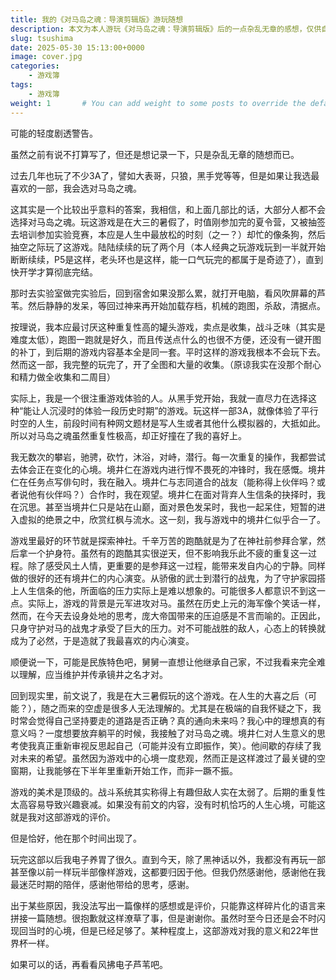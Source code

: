 ```yaml
---
title: 我的《对马岛之魂：导演剪辑版》游玩随想
description: 本文为本人游玩《对马岛之魂：导演剪辑版》后的一点杂乱无章的感想，仅供自娱自乐。
slug: tsushima
date: 2025-05-30 15:13:00+0000
image: cover.jpg
categories:
    - 游戏簿
tags:
    - 游戏簿
weight: 1       # You can add weight to some posts to override the default sorting (date descending)
---
```


可能的轻度剧透警告。

虽然之前有说不打算写了，但还是想记录一下，只是杂乱无章的随想而已。

过去几年也玩了不少3A了，譬如大表哥，只狼，黑手党等等，但是如果让我选最喜欢的一部，我会选对马岛之魂。

这其实是一个比较出乎意料的答案，我相信，和上面几部比的话，大部分人都不会选择对马岛之魂。玩这游戏是在大三的暑假了，时值刚参加完的夏令营，又被抽签去培训参加实验竞赛，本应是人生中最放松的时刻（之一？）却忙的像条狗，然后抽空之际玩了这游戏。陆陆续续的玩了两个月（本人经典之玩游戏玩到一半就开始断断续续，P5是这样，老头环也是这样，能一口气玩完的都属于是奇迹了），直到快开学才算彻底完结。

那时去实验室做完实验后，回到宿舍如果没那么累，就打开电脑，看风吹屏幕的芦苇。然后静静的发呆，等回过神来再开始加载存档，机械的跑图，杀敌，清据点。

按理说，我本应最讨厌这种重复性高的罐头游戏，卖点是收集，战斗乏味（其实是难度太低），跑图一跑就是好久，而且传送点什么的也很不方便，还没有一键开图的补丁，到后期的游戏内容基本全是同一套。平时这样的游戏我根本不会玩下去。然而这一部，我完整的玩完了，开了全图和大量的收集。（原谅我实在没那个耐心和精力做全收集和二周目）

实际上，我是一个很注重游戏体验的人。从黑手党开始，我就一直尽力在选择这种“能让人沉浸时的体验一段历史时期”的游戏。玩这样一部3A，就像体验了平行时空的人生，前段时间有种网文题材是写人生或者其他什么模拟器的，大抵如此。所以对马岛之魂虽然重复性极高，却正好撞在了我的喜好上。

我无数次的攀岩，驰骋，砍竹，沐浴，对峙，潜行。每一次重复的操作，我都尝试去体会正在变化的心境。境井仁在游戏内进行悍不畏死的冲锋时，我在感慨。境井仁在任务点写俳句时，我在融入。境井仁与志同道合的战友（能称得上伙伴吗？或者说他有伙伴吗？）合作时，我在观望。境井仁在面对背弃人生信条的抉择时，我在沉思。甚至当境井仁只是站在山巅，面对景色发呆时，我也一起呆住，短暂的进入虚拟的绝景之中，欣赏红枫与流水。这一刻，我与游戏中的境井仁似乎合一了。

游戏里最好的环节就是探索神社。千辛万苦的跑酷就是为了在神社前参拜合掌，然后拿一个护身符。虽然有的跑酷其实很逆天，但不影响我乐此不疲的重复这一过程。除了感受风土人情，更重要的是参拜这一过程，能带来发自内心的宁静。同样做的很好的还有境井仁的内心演变。从骄傲的武士到潜行的战鬼，为了守护家园搭上人生信条的他，所面临的压力实际上是难以想象的。可能很多人都意识不到这一点。实际上，游戏的背景是元军进攻对马。虽然在历史上元的海军像个笑话一样，然而，在今天去设身处地的思考，庞大帝国带来的压迫感是不言而喻的。正因此，只身守护对马的战鬼才承受了巨大的压力。对不可能战胜的敌人，心态上的转换就成为了必然，于是造就了我最喜欢的内心演变。

顺便说一下，可能是民族特色吧，舅舅一直想让他继承自己家，不过我看来完全难以理解，应当维护并传承镜井之名才对。

回到现实里，前文说了，我是在大三暑假玩的这个游戏。在人生的大喜之后（可能？），随之而来的空虚是很多人无法理解的。尤其是在极端的自我怀疑之下，我时常会觉得自己坚持要走的道路是否正确？真的通向未来吗？我心中的理想真的有意义吗？一度想要放弃躺平的时候，我接触了对马岛之魂。境井仁对人生意义的思考使我真正重新审视反思起自己（可能并没有立即振作，笑）。他间歇的存续了我对未来的希望。虽然因为游戏中的心境一度悲观，然而正是这样渡过了最关键的空窗期，让我能够在下半年里重新开始工作，而非一蹶不振。

游戏的美术是顶级的。战斗系统其实称得上有趣但敌人实在太弱了。后期的重复性太高容易导致兴趣衰减。如果没有前文的内容，没有时机恰巧的人生心境，可能这就是我对这部游戏的评价。

但是恰好，他在那个时间出现了。

玩完这部以后我电子养胃了很久。直到今天，除了黑神话以外，我都没有再玩一部甚至像以前一样玩半部像样游戏，这都要归因于他。但我仍然感谢他，感谢他在我最迷茫时期的陪伴，感谢他带给的思考，感谢。

出于某些原因，我没法写出一篇像样的感想或是评价，只能靠这样碎片化的语言来拼接一篇随想。很抱歉就这样潦草了事，但是谢谢你。虽然时至今日还是会不时闪现回当时的心境，但是已经足够了。某种程度上，这部游戏对我的意义和22年世界杯一样。

如果可以的话，再看看风拂电子芦苇吧。
